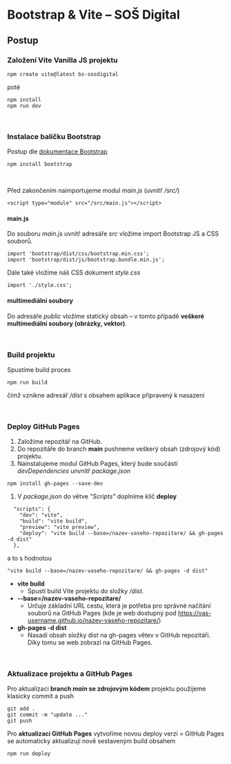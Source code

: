 # Bootstrap & Vite – SOŠ Digital 

## Postup

### Založení Vite Vanilla JS projektu

```
npm create vite@latest bs-sosdigital
```
poté
```
npm install
npm run dev
```

&nbsp;

### Instalace balíčku Bootstrap

Postup dle [dokumentace Bootstrap](https://getbootstrap.com/docs/5.0/getting-started/download/#npm)

```
npm install bootstrap
```

&nbsp;

Před zakončením <body> naimportujeme modul _main.js_ (uvnitř _/src/_)

```
<script type="module" src="/src/main.js"></script>
```


#### main.js

Do souboru _main.js_ uvnitř adresáře _src_ vložíme import Bootstrap JS a CSS souborů.

```
import 'bootstrap/dist/css/bootstrap.min.css';
import 'bootstrap/dist/js/bootstrap.bundle.min.js';
```

Dále také vložíme náš CSS dokument _style.css_
```
import './style.css';
```

#### multimediální soubory

Do adresáře _public_ vložíme statický obsah –  v tomto případě **veškeré multimediální soubory (obrázky, vektor)**.

&nbsp;


### Build projektu

Spustíme build proces
```
npm run build
```
čímž vznikne adresář _/dist_ s obsahem aplikace připravený k nasazení

&nbsp;


### Deploy GitHub Pages

1. Založíme repozitář na GitHub.
1. Do repozitáře do branch **main** pushneme veškerý obsah (zdrojový kód) projektu.
1. Nainstalujeme modul GitHub Pages, který bude součástí _devDependencies_ unvnitř _package.json_
```
npm install gh-pages --save-dev
```
1. V _package.json_ do větve _"Scripts"_ doplníme klíč **deploy**
```
  "scripts": {
    "dev": "vite",
    "build": "vite build",
    "preview": "vite preview",
    "deploy": "vite build --base=/nazev-vaseho-repozitare/ && gh-pages -d dist"
  },
```
a to s hodnotou
```
"vite build --base=/nazev-vaseho-repozitare/ && gh-pages -d dist"
```

+ **vite build**
  - Spustí build Vite projektu do složky _/dist_.
+ **--base=/nazev-vaseho-repozitare/**
  - Určuje základní URL cestu, která je potřeba pro správné načítání souborů na GitHub Pages (kde je web dostupný pod https://vas-username.github.io/nazev-vaseho-repozitare/)
+ **gh-pages -d dist**
  - Nasadí obsah složky dist na gh-pages větev v GitHub repozitáři. Díky tomu se web zobrazí na GitHub Pages.
   
&nbsp;

### Aktualizace projektu a GitHub Pages

Pro aktualizaci **branch _main_ se zdrojovým kódem** projektu použijeme klasicky commit a push
```
git add .
git commit -m "update ..."
git push
```

Pro **aktualizaci GitHub Pages** vytvoříme novou deploy verzi = GitHub Pages se automaticky aktualizují nově sestaveným build obsahem
```
npm run deploy
```